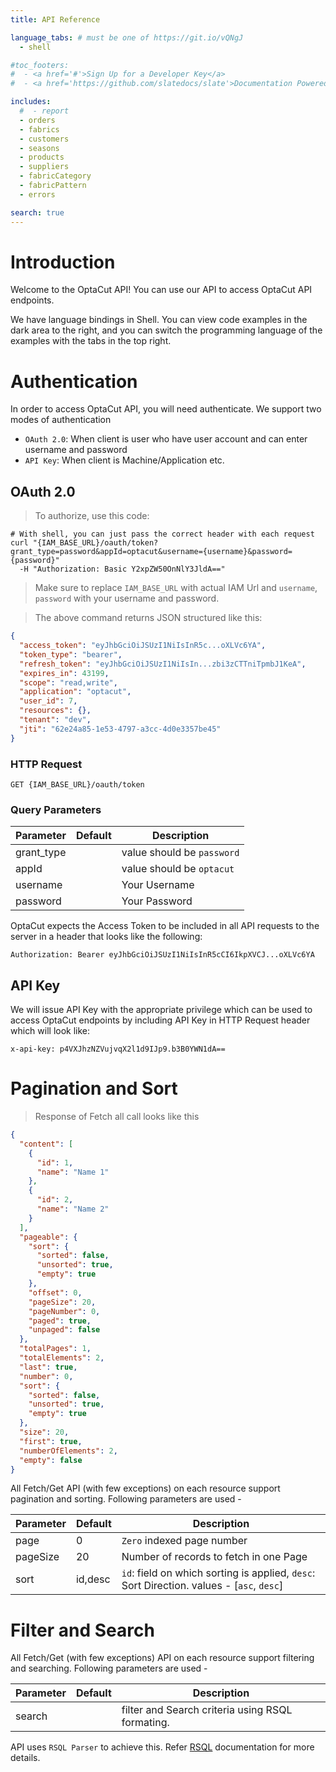 ```yaml
---
title: API Reference

language_tabs: # must be one of https://git.io/vQNgJ
  - shell

#toc_footers:
#  - <a href='#'>Sign Up for a Developer Key</a>
#  - <a href='https://github.com/slatedocs/slate'>Documentation Powered by Slate</a>

includes:
  #  - report
  - orders
  - fabrics
  - customers
  - seasons
  - products
  - suppliers
  - fabricCategory
  - fabricPattern
  - errors

search: true
---
```


# Introduction

Welcome to the OptaCut API! You can use our API to access OptaCut API endpoints.

We have language bindings in Shell. You can view code examples in the dark area to the right, and you can switch the
programming language of the examples with the tabs in the top right.

# Authentication

In order to access OptaCut API, you will need authenticate. We support two modes of authentication

- `OAuth 2.0`: When client is user who have user account and can enter username and password
- `API Key`: When client is Machine/Application etc.

## OAuth 2.0

> To authorize, use this code:

```shell
# With shell, you can just pass the correct header with each request
curl "{IAM_BASE_URL}/oauth/token?grant_type=password&appId=optacut&username={username}&password={password}"
  -H "Authorization: Basic Y2xpZW50OnNlY3JldA=="
```

> Make sure to replace `IAM_BASE_URL` with actual IAM Url and `username`, `password` with your username and password.

> The above command returns JSON structured like this:

```json
{
  "access_token": "eyJhbGciOiJSUzI1NiIsInR5c...oXLVc6YA",
  "token_type": "bearer",
  "refresh_token": "eyJhbGciOiJSUzI1NiIsIn...zbi3zCTTniTpmbJ1KeA",
  "expires_in": 43199,
  "scope": "read,write",
  "application": "optacut",
  "user_id": 7,
  "resources": {},
  "tenant": "dev",
  "jti": "62e24a85-1e53-4797-a3cc-4d0e3357be45"
}
```

### HTTP Request

`GET {IAM_BASE_URL}/oauth/token`

### Query Parameters

| Parameter  | Default | Description                 |
|------------|---------|-----------------------------|
| grant_type |         | value should be  `password` |
| appId      |         | value should be  `optacut`  |
| username   |         | Your Username               |
| password   |         | Your Password               |

OptaCut expects the Access Token to be included in all API requests to the server in a header that looks like the
following:

`Authorization: Bearer eyJhbGciOiJSUzI1NiIsInR5cCI6IkpXVCJ...oXLVc6YA`

## API Key

We will issue API Key with the appropriate privilege which can be used to access OptaCut endpoints by including API Key
in
HTTP Request header which will look like:

`x-api-key: p4VXJhzNZVujvqX2l1d9IJp9.b3B0YWN1dA==`

# Pagination and Sort

> Response of Fetch all call looks like this

```json
{
  "content": [
    {
      "id": 1,
      "name": "Name 1"
    },
    {
      "id": 2,
      "name": "Name 2"
    }
  ],
  "pageable": {
    "sort": {
      "sorted": false,
      "unsorted": true,
      "empty": true
    },
    "offset": 0,
    "pageSize": 20,
    "pageNumber": 0,
    "paged": true,
    "unpaged": false
  },
  "totalPages": 1,
  "totalElements": 2,
  "last": true,
  "number": 0,
  "sort": {
    "sorted": false,
    "unsorted": true,
    "empty": true
  },
  "size": 20,
  "first": true,
  "numberOfElements": 2,
  "empty": false
}
```

All Fetch/Get API (with few exceptions) on each resource support pagination and sorting. Following parameters are used -

| Parameter | Default | Description                                                                               |                                                                               
|-----------|---------|-------------------------------------------------------------------------------------------|
| page      | 0       | `Zero` indexed page number                                                                |                                                                
| pageSize  | 20      | Number of records to fetch in one Page                                                    |                                                    
| sort      | id,desc | `id`: field on which sorting is applied, `desc`: Sort Direction. values - [`asc`, `desc`] | 

# Filter and Search

All Fetch/Get (with few exceptions) API on each resource support filtering and searching. Following parameters are
used -

| Parameter | Default | Description                                      |                                      
|-----------|---------|--------------------------------------------------|
| search    |         | filter and Search criteria using RSQL formating. | 

API uses `RSQL Parser` to achieve this. Refer [RSQL](https://github.com/jirutka/rsql-parser) documentation for more
details.


